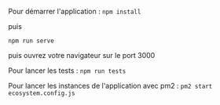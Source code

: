 Pour démarrer l'application : 
`npm install`

puis 

`npm run serve`

puis ouvrez votre navigateur sur le port 3000

Pour lancer les tests :
`npm run tests`

Pour lancer les instances de l'application avec pm2 : 
`pm2 start ecosystem.config.js`
